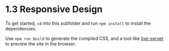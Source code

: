 # 1.3 Responsive Design

To get started, `cd` into this subfolder and run `npm install` to install the dependencies.

Use `npm run build` to generate the compiled CSS, and a tool like [live-server](https://www.npmjs.com/package/live-server) to preview the site in the browser.

